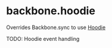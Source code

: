 backbone.hoodie
===============

Overrides Backbone.sync to use [Hoodie](http://hood.ie)

TODO: Hoodie event handling